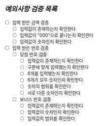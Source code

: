 ## _예외사항 검증 목록_
+ [ ] 입력 받은 금액 검증
  + [ ] 입력값이 존재하는지 확인한다
  + [ ] 입력값이 "000"으로 끝나는지 확인한다
  + [ ] 입력값이 숫자인지 확인한다
+ [ ] 입력 받은 번호 검증
  + [ ] 당첨 번호 검증
    + [ ] 입력값이 존재하는지 확인한다
    + [ ] 구문에 맞게 입력했는지 확인한다
    + [ ] 6개를 입력했는지 확인한다
    + [ ] 6개가 모두 숫자인지 확인한다
    + [ ] 숫자의 범위를 확인한다
    + [ ] 서로 다른 숫자인지 확인한다
  + [ ] 보너스 번호 검증
    + [ ] 입력값이 존재하는지 확인한다
    + [ ] 입력값이 숫자인지 확인한다
    + [ ] 입력값의 범위를 확인한다
